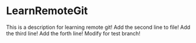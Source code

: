 # LearnRemoteGit
This is a description for learning remote git!
Add the second line to file!
Add the third line!
Add the forth line!
Modify for test branch!
